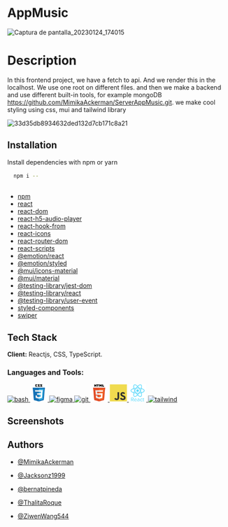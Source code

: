 # AppMusic
<img width="86" alt="Captura de pantalla_20230124_174015" src="https://user-images.githubusercontent.com/110461673/214558686-1735a62c-f649-4989-893f-2303f724dbdb.png">

# Description
In this frontend project, we have a fetch to api. And we render this in the localhost. 
We use one root on different files. and then we make a backend and use different built-in tools, for example mongoDB https://github.com/MimikaAckerman/ServerAppMusic.git.
we make cool styling using css, mui and tailwind library

![33d35db8934632ded132d7cb171c8a21](https://user-images.githubusercontent.com/110461673/214562519-35dda891-0d74-4739-a07a-92ac5fe1d6a1.gif)

## Installation

Install dependencies with npm or yarn

```bash
  npm i -- 
  
```

- [npm](https://www.npmjs.com/package/npm)
- [react](https://www.npmjs.com/package/react)
- [react-dom](https://www.npmjs.com/package/react-dom)
- [react-h5-audio-player](https://www.npmjs.com/package/react-h5-audio-player)
- [react-hook-from](https://www.npmjs.com/package/react-hook-form)
- [react-icons](https://www.npmjs.com/package/react-icons)
- [react-router-dom](https://www.npmjs.com/package/react-router-dom)
- [react-scripts](https://www.npmjs.com/package/react-scripts)
- [@emotion/react](https://www.npmjs.com/package/@emotion/react)
- [@emotion/styled](https://www.npmjs.com/package/@emotion/styled)
- [@mui/icons-material](https://www.npmjs.com/package/@mui/icons-material)
- [@mui/material](https://www.npmjs.com/package/@mui/material)
- [@testing-library/jest-dom](https://www.npmjs.com/package/@testing-library/jest-dom)
- [@testing-library/react](https://www.npmjs.com/package/@testing-library/react)
- [@testing-library/user-event](https://www.npmjs.com/package/@testing-library/user-event)
- [styled-components](https://www.npmjs.com/package/styled-components)
- [swiper](https://www.npmjs.com/package/swiper)

## Tech Stack

**Client:** Reactjs, CSS, TypeScript.
<h3 align="left">Languages and Tools:</h3>
<p align="left"> <a href="https://www.gnu.org/software/bash/" target="_blank" rel="noreferrer"> <img src="https://www.vectorlogo.zone/logos/gnu_bash/gnu_bash-icon.svg" alt="bash" width="40" height="40"/> </a> <a href="https://www.w3schools.com/css/" target="_blank" rel="noreferrer"> <img src="https://raw.githubusercontent.com/devicons/devicon/master/icons/css3/css3-original-wordmark.svg" alt="css3" width="40" height="40"/> </a> <a href="https://www.figma.com/" target="_blank" rel="noreferrer"> <img src="https://www.vectorlogo.zone/logos/figma/figma-icon.svg" alt="figma" width="40" height="40"/> </a> <a href="https://git-scm.com/" target="_blank" rel="noreferrer"> <img src="https://www.vectorlogo.zone/logos/git-scm/git-scm-icon.svg" alt="git" width="40" height="40"/> </a> <a href="https://www.w3.org/html/" target="_blank" rel="noreferrer"> <img src="https://raw.githubusercontent.com/devicons/devicon/master/icons/html5/html5-original-wordmark.svg" alt="html5" width="40" height="40"/> </a> <a href="https://developer.mozilla.org/en-US/docs/Web/JavaScript" target="_blank" rel="noreferrer"> <img src="https://raw.githubusercontent.com/devicons/devicon/master/icons/javascript/javascript-original.svg" alt="javascript" width="40" height="40"/> </a> <a href="https://reactjs.org/" target="_blank" rel="noreferrer"> <img src="https://raw.githubusercontent.com/devicons/devicon/master/icons/react/react-original-wordmark.svg" alt="react" width="40" height="40"/> </a> <a href="https://tailwindcss.com/" target="_blank" rel="noreferrer"> <img src="https://www.vectorlogo.zone/logos/tailwindcss/tailwindcss-icon.svg" alt="tailwind" width="40" height="40"/> </a> </p>


## Screenshots

## Authors

- [@MimikaAckerman](https://github.com/MimikaAckerman)

- [@Jacksonz1999](https://github.com/Jacksonz1999)

- [@bernatpineda](https://github.com/bernatpineda)

- [@ThalitaRoque](https://github.com/ThalitaRoque)

- [@ZiwenWang544](https://github.com/ZiwenWang544)
